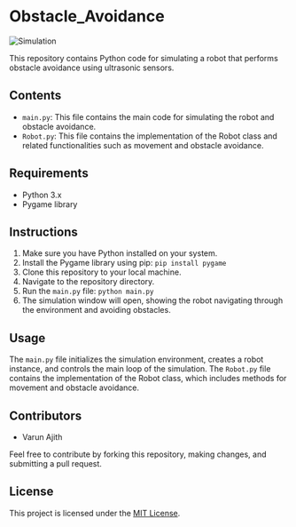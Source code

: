 # Obstacle_Avoidance


![Simulation ](obstacle_avoidance.png)


This repository contains Python code for simulating a robot that performs obstacle avoidance using ultrasonic sensors.

## Contents

- `main.py`: This file contains the main code for simulating the robot and obstacle avoidance.
- `Robot.py`: This file contains the implementation of the Robot class and related functionalities such as movement and obstacle avoidance.

## Requirements

- Python 3.x
- Pygame library

## Instructions

1. Make sure you have Python installed on your system.
2. Install the Pygame library using pip:  `pip install pygame`
3. Clone this repository to your local machine.
4. Navigate to the repository directory.
5. Run the `main.py` file: `python main.py`
6. The simulation window will open, showing the robot navigating through the environment and avoiding obstacles.

## Usage

The `main.py` file initializes the simulation environment, creates a robot instance, and controls the main loop of the simulation. The `Robot.py` file contains the implementation of the Robot class, which includes methods for movement and obstacle avoidance.

## Contributors

- Varun Ajith

Feel free to contribute by forking this repository, making changes, and submitting a pull request.

## License

This project is licensed under the [MIT License](LICENSE).


